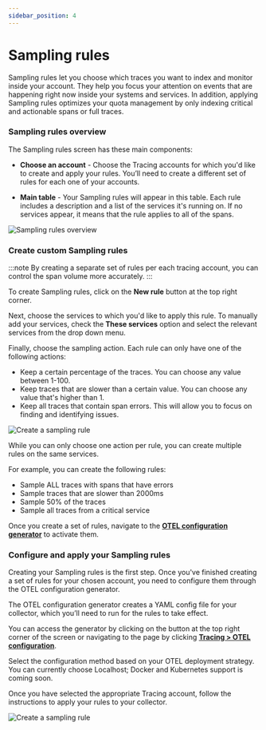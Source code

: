 ```yaml
---
sidebar_position: 4
---
```


# Sampling rules


Sampling rules let you choose which traces you want to index and monitor inside your account. They help you focus your attention on events that are happening right now inside your systems and services. In addition, applying Sampling rules optimizes your quota management by only indexing critical and actionable spans or full traces.



### Sampling rules overview

The Sampling rules screen has these main components:

* **Choose an account** - Choose the Tracing accounts for which you'd like to create and apply your rules. You’ll need to create a different set of rules for each one of your accounts.

* **Main table** - Your Sampling rules will appear in this table. Each rule includes a description and a list of the services it's running on. If no services appear, it means that the rule applies to all of the spans.


![Sampling rules overview](https://dytvr9ot2sszz.cloudfront.net/logz-docs/distributed-tracing/sampling-rules/sampling-rules.png)

### Create custom Sampling rules

:::note
By creating a separate set of rules per each tracing account, you can control the span volume more accurately.
:::

To create Sampling rules, click on the **New rule** button at the top right corner.

Next, choose the services to which you'd like to apply this rule. To manually add your services, check the **These services** option and select the relevant services from the drop down menu.

Finally, choose the sampling action. Each rule can only have one of the following actions:

* Keep a certain percentage of the traces. You can choose any value between 1-100.
* Keep traces that are slower than a certain value. You can choose any value that's higher than 1.
* Keep all traces that contain span errors. This will allow you to focus on finding and identifying issues.

![Create a sampling rule](https://dytvr9ot2sszz.cloudfront.net/logz-docs/distributed-tracing/sampling-rules/create-a-rule.png)

While you can only choose one action per rule, you can create multiple rules on the same services.

For example, you can create the following rules:

* Sample ALL traces with spans that have errors
* Sample traces that are slower than 2000ms
* Sample 50% of the traces
* Sample all traces from a critical service

Once you create a set of rules, navigate to the **[OTEL configuration generator](https://app.logz.io/#/dashboard/settings/tracing-yaml-configuration/)** to activate them.



### Configure and apply your Sampling rules

Creating your Sampling rules is the first step. Once you've finished creating a set of rules for your chosen account, you need to configure them through the OTEL configuration generator. 

The OTEL configuration generator creates a YAML config file for your collector, which you’ll need to run for the rules to take effect.

You can access the generator by clicking on the button at the top right corner of the screen or navigating to the page by clicking **[Tracing > OTEL configuration](https://app.logz.io/#/dashboard/settings/tracing-yaml-configuration/)**.

Select the configuration method based on your OTEL deployment strategy. You can currently choose Localhost; Docker and Kubernetes support is coming soon.

Once you have selected the appropriate Tracing account, follow the instructions to apply your rules to your collector.

![Create a sampling rule](https://dytvr9ot2sszz.cloudfront.net/logz-docs/distributed-tracing/sampling-rules/otel-configuration-screen.png)